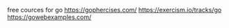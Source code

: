 free cources for go
https://gophercises.com/
https://exercism.io/tracks/go
https://gowebexamples.com/